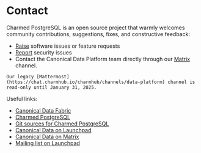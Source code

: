 # Contact

Charmed PostgreSQL is an open source project that warmly welcomes community contributions, suggestions, fixes, and constructive feedback:

* [Raise](https://github.com/canonical/postgresql-operator/issues/new/choose) software issues or feature requests
* [Report](https://github.com/canonical/postgresql-operator/security/advisories/new) security issues 
* Contact the Canonical Data Platform team directly through our [Matrix](https://matrix.to/#/#charmhub-data-platform:ubuntu.com) channel.

```{note}
Our legacy [Mattermost](https://chat.charmhub.io/charmhub/channels/data-platform) channel is read-only until January 31, 2025.
```


Useful links:

* [Canonical Data Fabric](https://ubuntu.com/data/)
* [Charmed PostgreSQL](https://charmhub.io/postgresql)
* [Git sources for Charmed PostgreSQL](https://github.com/canonical/postgresql-operator)
* [Canonical Data on Launchpad](https://launchpad.net/~data-platform)
* [Canonical Data on Matrix](https://matrix.to/#/#charmhub-data-platform:ubuntu.com) 
* [Mailing list on Launchpad](https://lists.launchpad.net/data-platform/)

